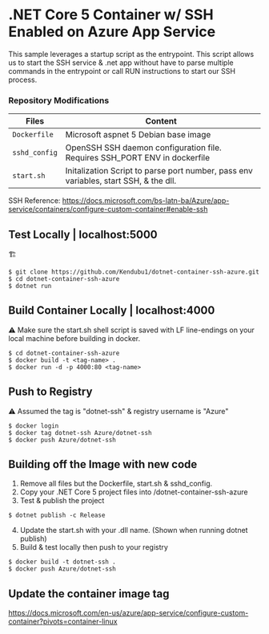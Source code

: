 # .NET Core 5 Container w/ SSH Enabled on Azure App Service
This sample leverages a startup script as the entrypoint. This script allows us to start the SSH service & .net app without have to parse multiple commands in the entrypoint or call RUN instructions to start our SSH process.

### Repository Modifications 

| Files             |  Content                                   |
|----------------------|--------------------------------------------|
| `Dockerfile`           | Microsoft aspnet 5 Debian base image           |
| `sshd_config`       | OpenSSH SSH daemon configuration file. Requires SSH_PORT ENV in dockerfile                      |
| `start.sh`               | Initalization Script to parse port number, pass env variables, start SSH, & the dll.                                 |


SSH Reference: https://docs.microsoft.com/bs-latn-ba/Azure/app-service/containers/configure-custom-container#enable-ssh

## Test Locally | localhost:5000
🏗 
```
$ git clone https://github.com/Kendubu1/dotnet-container-ssh-azure.git
$ cd dotnet-container-ssh-azure
$ dotnet run
```

## Build Container Locally | localhost:4000
⚠ Make sure the start.sh shell script is saved with LF line-endings on your local machine before building in docker.
```
$ cd dotnet-container-ssh-azure
$ docker build -t <tag-name> .
$ docker run -d -p 4000:80 <tag-name>
```

## Push to Registry 
⚠ Assumed the tag is "dotnet-ssh" & registry username is "Azure"
```
$ docker login
$ docker tag dotnet-ssh Azure/dotnet-ssh
$ docker push Azure/dotnet-ssh
```

## Building off the Image with new code
1. Remove all files but the Dockerfile, start.sh & sshd_config.
2. Copy your .NET Core 5 project files into /dotnet-container-ssh-azure
3. Test & publish the project
```
$ dotnet publish -c Release
```
4. Update the start.sh with your .dll name. (Shown when running dotnet publish)
5. Build & test locally then push to your registry  
```
$ docker build -t dotnet-ssh .
$ docker push Azure/dotnet-ssh
```

## Update the container image tag
https://docs.microsoft.com/en-us/azure/app-service/configure-custom-container?pivots=container-linux
